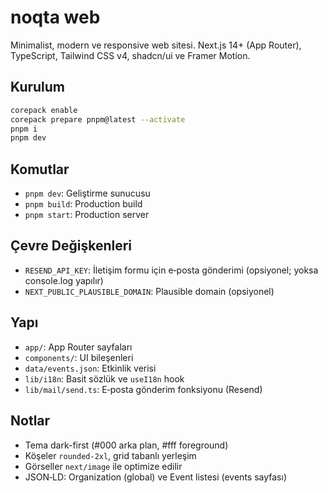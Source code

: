 # noqta web

Minimalist, modern ve responsive web sitesi. Next.js 14+ (App Router), TypeScript, Tailwind CSS v4, shadcn/ui ve Framer Motion.

## Kurulum

```bash
corepack enable
corepack prepare pnpm@latest --activate
pnpm i
pnpm dev
```

## Komutlar

- `pnpm dev`: Geliştirme sunucusu
- `pnpm build`: Production build
- `pnpm start`: Production server

## Çevre Değişkenleri

- `RESEND_API_KEY`: İletişim formu için e‑posta gönderimi (opsiyonel; yoksa console.log yapılır)
- `NEXT_PUBLIC_PLAUSIBLE_DOMAIN`: Plausible domain (opsiyonel)

## Yapı

- `app/`: App Router sayfaları
- `components/`: UI bileşenleri
- `data/events.json`: Etkinlik verisi
- `lib/i18n`: Basit sözlük ve `useI18n` hook
- `lib/mail/send.ts`: E‑posta gönderim fonksiyonu (Resend)

## Notlar

- Tema dark-first (#000 arka plan, #fff foreground)
- Köşeler `rounded-2xl`, grid tabanlı yerleşim
- Görseller `next/image` ile optimize edilir
- JSON‑LD: Organization (global) ve Event listesi (events sayfası)
